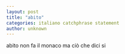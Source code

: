 ```yaml
---
layout: post
title: "abito"
categories: italiano catchphrase statement
author: unknown
---
```


abito non fa il monaco ma ciò che dici si

